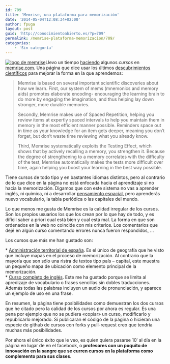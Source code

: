 ```yaml
---
id: 709
title: 'Memrise, una plataforma para memorización'
date: '2014-05-04T12:08:34+02:00'
author: fpuga
layout: post
guid: 'http://conocimientoabierto.es/?p=709'
permalink: /memrise-plataforma-memorizacion/709/
categories:
    - 'Sin categoría'
---
```


[![logo de memrise](http://conocimientoabierto.es/wp-content/blogs.dir/16/files/galerias/enelblog/thumbs/thumbs_memrise.jpg)](http://conocimientoabierto.es/wp-content/blogs.dir/16/files/galerias/enelblog/memrise.jpg " ")Llevo un tiempo [haciendo](http://www.memrise.com/user/fpuga/) algunos *cursos* en [memrise.com](http://www.memrise.com/). Una página que dice usar los últimos [descubrimientos científicos](http://www.memrise.com/faq/#question-8) para mejorar la forma en la que aprendemos:

> Memrise is based on several important scientific discoveries about how we learn. First, our system of mems (mnemonics and memory aids) promotes elaborate encoding- encouraging the learning brain to do more by engaging the imagination, and thus helping lay down stronger, more durable memories.
> 
> Secondly, Memrise makes use of Spaced Repetition, helping you review items at expertly spaced intervals to help you maintain them in memory in the most efficient manner possible. Reminders space out in time as your knowledge for an item gets deeper, meaning you don’t forget, but don’t waste time reviewing what you already know.
> 
> Third, Memrise systematically exploits the Testing Effect, which shows that by actively recalling a memory, you strengthen it. Because the degree of strengthening to a memory correlates with the difficulty of the test, Memrise automatically makes the tests more difficult over time, again helping you boost your learning in the best way possible.

Tiene cursos de todo tipo y en bastantes idiomas distintos, pero al contrario de lo que dice en la página no está enfocada hacia el aprendizaje si no hacia la memorización. Digamos que con este sistema no vas a aprender inglés, ni química, ni a desarrollar [pensamiento espacial](https://www.coursera.org/course/maps), pero aprenderás nuevo vocabulario, la tabla periódica o las capitales del mundo.

Lo que menos me gusta de Memrise es la calidad irregular de los cursos. Son los propios usuarios los que los crean por lo que hay de todo, y es difícil saber a priori cual está bien y cual está mal. La forma en que son ordenados en la web no coincide con mis criterios. Los comentarios que dejé en algún curso comentando errores nunca fueron respondidos, …

Los cursos que más me han gustado son:

\* [Administración territorial de españa](http://www.memrise.com/course/153253/administracion-territorial-de-espana/). Es el único de geografía que he visto que incluye mapas en el proceso de memorización. Al contrario que la mayoría que son sólo una ristra de textos tipo país – capital, este muestra un pequeño mapa de ubicación como elemento principal de la memorización.  
\* [Curso completo de inglés](http://www.memrise.com/course/207066/curso-completo-de-ingles-full-audio-2/). Este me ha gustado porque se limita al apredizaje de vocabulario o frases sencillas sin dobles traducciones. Además todas las palabras incluyen un audio de pronunciación, y aparece un ejemplo de uso en una frase.

En resumen, la página tiene posibilidades como demuestran los dos cursos que he citado pero la calidad de los cursos por ahora es regular. Es una pena por ejemplo que no se pudiera «copiar» un curso, modificarlo y republicarlo mejorado. Si publicaran el código de la página o hicieran una especie de github de cursos con forks y pull-request creo que tendría muchas más posibilidades.

Por ahora el único éxito que le veo, es quien quiera pasarse 10′ al día en la página en lugar de en el facebook, o **profesores con un poquito de innovación en la sangre que se curren cursos en la plataforma como complemento para sus clases**.